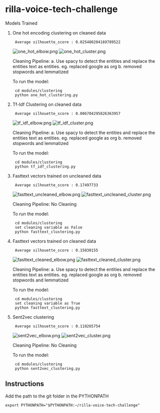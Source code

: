 # rilla-voice-tech-challenge

Models Trained

1. One hot encoding clustering on cleaned data

        Average silhouette_score : 0.025480204169789522

    ![one_hot_elbow.png](data/results/plots/one_hot_elbow.png)
    ![one_hot_cluster.png](data/results/plots/one_hot_cluster.png)

    Cleaning Pipeline:
    a. Use spacy to detect the entities and replace the entities text as entities. eg. replaced google as org
    b. removed stopwords and lemmatized

    To run the model:

        cd modules/clustering
        python one_hot_clustering.py

2. Tf-Idf Clustering on cleaned data

        Average silhouette_score : 0.006704295826363957

    ![tf_idf_elbow.png](data/results/plots/tf_idf_elbow.png)
    ![tf_idf_cluster.png](data/results/plots/tf_idf_cluster.png)

    Cleaning Pipeline:
    a. Use spacy to detect the entities and replace the entities text as entities. eg. replaced google as org
    b. removed stopwords and lemmatized

    To run the model:
    
        cd modules/clustering
        python tf_idf_clustering.py

3. Fasttext vectors trained on uncleaned data

        Average silhouette_score : 0.17497733

    ![fasttext_uncleaned_elbow.png](data/results/plots/fasttext_uncleaned_elbow.png)
    ![fasttext_uncleaned_cluster.png](data/results/plots/fasttext_uncleaned_cluster.png)

    Cleaning Pipeline:
    No Cleaning

    To run the model:
    
        cd modules/clustering
        set cleaning variable as False
        python fasttext_clustering.py


4. Fasttext vectors trained on cleaned data

        Average silhouette_score : 0.15030155

    ![fasttext_cleaned_elbow.png](data/results/plots/fasttext_cleaned_elbow.png)
    ![fasttext_cleaned_cluster.png](data/results/plots/fasttext_cleaned_cluster.png)

    Cleaning Pipeline:
    a. Use spacy to detect the entities and replace the entities text as entities. eg. replaced google as org
    b. removed stopwords and lemmatized

    To run the model:
    
        cd modules/clustering
        set cleaning variable as True
        python fasttext_clustering.py

5. Sent2vec clustering

        Average silhouette_score : 0.110265754

    ![sent2vec_elbow.png](data/results/plots/sent2vec_elbow.png)
    ![sent2vec_cluster.png](data/results/plots/sent2vec_cluster.png)

    Cleaning Pipeline:
    No Cleaning

    To run the model:
    
        cd modules/clustering
        python sent2vec_clustering.py

## Instructions

Add the path to the git folder in the PYTHONPATH

    export PYTHONPATH="$PYTHONPATH:~/rilla-voice-tech-challenge"